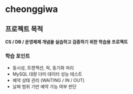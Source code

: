 # cheonggiwa

## 프로젝트 목적
**CS / DB / 운영체제 개념을 실습하고 검증하기 위한 학습용 프로젝트**

### 학습 포인트
- 동시성, 트랜잭션, 락, 동기화 처리
- MySQL 대량 더미 데이터 성능 테스트
- 예약 상태 관리 (WAITING / IN / OUT)
- 날짜 범위 기반 예약 가능 여부 판단